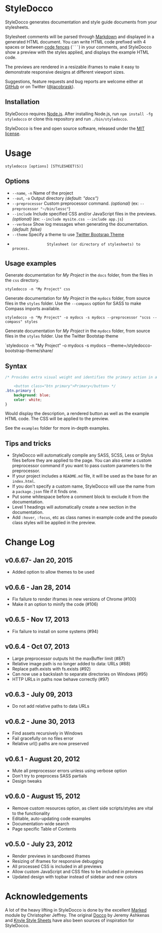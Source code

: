 StyleDocco
==========

StyleDocco generates documentation and style guide documents from your stylesheets.

Stylesheet comments will be parsed through [Markdown](http://en.wikipedia.org/wiki/Markdown) and displayed in a generated HTML document. You can write HTML code prefixed with 4 spaces or between [code fences](http://github.github.com/github-flavored-markdown/) (<code>```</code>) in your comments, and StyleDocco show a preview with the styles applied, and displays the example HTML code. 

The previews are rendered in a resizable iframes to make it easy to demonstrate responsive designs at different viewport sizes.

Suggestions, feature requests and bug reports are welcome either at [GitHub](https://github.com/jacobrask/styledocco/issues) or on Twitter ([@jacobrask](https://twitter.com/jacobrask)).


Installation
------------

StyleDocco requires [Node.js](http://nodejs.org). After installing Node.js, run `npm install -fg styledocco` or clone this repository and run `./bin/styledocco`.

StyleDocco is free and open source software, released under the [MIT license](https://raw.github.com/jacobrask/styledocco/master/LICENSE).


Usage
=====

`styledocco [options] [STYLESHEET(S)]`

Options
-------

 * `--name`, `-n`      Name of the project
 * `--out`, `-o`       Output directory *(default: "docs")*
 * `--preprocessor`    Custom preprocessor command. *(optional)* (ex: `--preprocessor "~/bin/lessc"`)
 * `--include`         Include specified CSS and/or JavaScript files in the previews. *(optional)* (ex: `--include mysite.css --include app.js`)
 * `--verbose`         Show log messages when generating the documentation. *(default: false)*
 * `--theme`           Specify a theme to use [Twitter Bootsrap Theme](https://github.com/konitter/styledocco-bootstrap-theme)
 *                     Stylesheet (or directory of stylesheets) to process.

Usage examples
--------------

Generate documentation for *My Project* in the `docs` folder, from the files in the `css` directory.

`styledocco -n "My Project" css`

Generate documentation for *My Project* in the `mydocs` folder, from source files in the `styles` folder. Use the `--compass` option for SASS to make Compass imports available.

`styledocco -n "My Project" -o mydocs -s mydocs --preprocessor "scss --compass" styles`

Generate documentation for *My Project* in the `mydocs` folder, from source files in the `styles` folder. Use the Twitter Bootstap theme

`styledocco -n "My Project" -o mydocs -s mydocs --theme=/styledocco-bootstrap-theme/share/

Syntax
------

```css
/* Provides extra visual weight and identifies the primary action in a set of buttons.

    <button class="btn primary">Primary</button> */
.btn.primary {
    background: blue;
    color: white;
}
```

Would display the description, a rendered button as well as the example HTML code. The CSS will be applied to the preview.

See the `examples` folder for more in-depth examples.

Tips and tricks
---------------

 * StyleDocco will automatically compile any SASS, SCSS, Less or Stylus files before they are applied to the page. You can also enter a custom preprocessor command if you want to pass custom parameters to the preprocessor.
 * If your project includes a `README.md` file, it will be used as the base for an `index.html`.
 * If you don't specify a custom name, StyleDocco will use the name from a `package.json` file if it finds one.
 * Put some whitespace before a comment block to exclude it from the documentation.
 * Level 1 headings will automatically create a new section in the documentation.
 * Add `:hover`, `:focus`, etc as class names in example code and the pseudo class styles will be applied in the preview.


Change Log
==========

v0.6.67- Jan 20, 2015
---------------------

 * Added option to allow themes to be used

v0.6.6 - Jan 28, 2014
---------------------

 * Fix failure to render iframes in new versions of Chrome (#100)
 * Make it an option to minify the code (#106)

v0.6.5 - Nov 17, 2013
---------------------

 * Fix failure to install on some systems (#94)

v0.6.4 - Oct 07, 2013
---------------------

 * Large preprocessor outputs hit the maxBuffer limit (#87)
 * Relative image path is no longer added to data: URLs (#88)
 * Replace path.exists with fs.exists (#92)
 * Can now use a backslash to separate directories on Windows (#95)
 * HTTP URLs in paths now behave correctly (#97)

v0.6.3 - July 09, 2013
----------------------

 * Do not add relative paths to data URLs

v0.6.2 - June 30, 2013
----------------------

 * Find assets recursively in Windows
 * Fail gracefully on no files error
 * Relative url() paths are now preserved

v0.6.1 - August 20, 2012
------------------------

 * Mute all preprocessor errors unless using verbose option
 * Don't try to preprocess SASS partials
 * Design tweaks

v0.6.0 - August 15, 2012
------------------------

 * Remove custom resources option, as client side scripts/styles are vital to the functionality
 * Editable, auto-updating code examples
 * Documentation-wide search
 * Page specific Table of Contents

v0.5.0 - July 23, 2012
------------------------

 * Render previews in sandboxed iframes
 * Resizing of iframes for responsive debugging
 * All processed CSS is included in all previews
 * Allow custom JavaScript and CSS files to be included in previews
 * Updated design with topbar instead of sidebar and new colors

Acknowledgements
================

A lot of the heavy lifting in StyleDocco is done by the excellent [Marked](https://github.com/chjj/marked) module by Christopher Jeffrey. The original [Docco](https://github.com/jashkenas/docco) by Jeremy Ashkenas and [Knyle Style Sheets](https://github.com/kneath/kss) have also been sources of inspiration for StyleDocco.